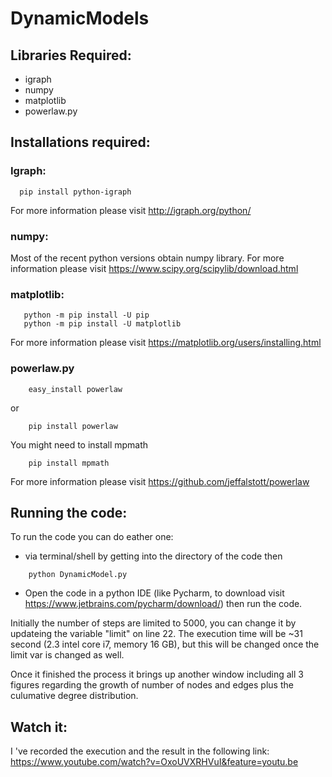 # DynamicModels

## Libraries Required:
- igraph
- numpy
- matplotlib
- powerlaw.py

## Installations required:
### Igraph:
```
  pip install python-igraph
```
For more information please visit http://igraph.org/python/
 
### numpy:
Most of the recent python versions obtain numpy library. For more information please visit https://www.scipy.org/scipylib/download.html
  
### matplotlib:
 ```
    python -m pip install -U pip
    python -m pip install -U matplotlib
``` 
For more information please visit https://matplotlib.org/users/installing.html
    
### powerlaw.py
```
    easy_install powerlaw
```
or
```
    pip install powerlaw
```
You might need to install mpmath
```
    pip install mpmath
``` 
For more information please visit https://github.com/jeffalstott/powerlaw
    
## Running the code:
To run the code you can do eather one:
- via terminal/shell by getting into the directory of the code then 
```
    python DynamicModel.py
```
- Open the code in a python IDE (like Pycharm, to download visit https://www.jetbrains.com/pycharm/download/)
then run the code. 


Initially the number of steps are limited to 5000, you can change it by updateing the variable "limit" on line 22.
The execution time will be ~31 second (2.3 intel core i7, memory 16 GB), but this will be changed once the limit var is changed as well.

Once it finished the process it brings up another window including all 3 figures regarding the growth of number of nodes and edges plus the culumative degree distribution.

## Watch it:
I 've recorded the execution and the result in the following link:
https://www.youtube.com/watch?v=OxoUVXRHVuI&feature=youtu.be
